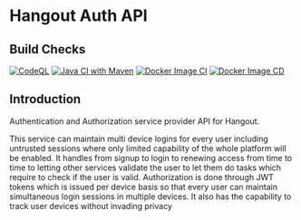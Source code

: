 # Hangout Auth API

## Build Checks

[![CodeQL](https://github.com/opticSquid/hangout-auth-service/actions/workflows/github-code-scanning/codeql/badge.svg)](https://github.com/opticSquid/hangout-auth-service/actions/workflows/github-code-scanning/codeql)
[![Java CI with Maven](https://github.com/opticSquid/hangout-auth-service/actions/workflows/maven.yml/badge.svg)](https://github.com/opticSquid/hangout-auth-service/actions/workflows/maven.yml)
[![Docker Image CI](https://github.com/opticSquid/hangout-auth-service/actions/workflows/docker-image-build.yml/badge.svg)](https://github.com/opticSquid/hangout-auth-service/actions/workflows/docker-image-build.yml)
[![Docker Image CD](https://github.com/opticSquid/hangout-auth-service/actions/workflows/docker-image-publish.yml/badge.svg)](https://github.com/opticSquid/hangout-auth-service/actions/workflows/docker-image-publish.yml)

## Introduction

Authentication and Authorization service provider API for Hangout.

This service can maintain multi device logins for every user including untrusted sessions where only limited capability of the whole platform will be enabled. It handles from signup to login to renewing access from time to time to letting other services validate the user to let them do tasks which require to check if the user is valid. Authorization is done through JWT tokens which is issued per device basis so that every user can maintain simultaneous login sessions in multiple devices. It also has the capability to track user devices without invading privacy
